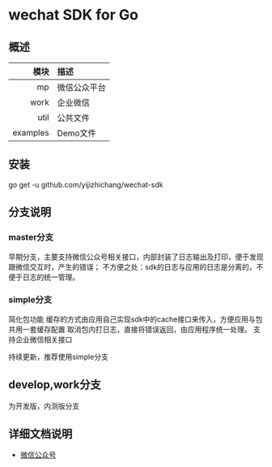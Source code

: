 # wechat SDK for Go

## 概述
| 模块    | 描述                     |
|--------:|:-------------------------|
| mp      | 微信公众平台         |
| work    | 企业微信         |
| util    | 公共文件                 |
| examples| Demo文件                 |

## 安装
go get -u github.com/yijizhichang/wechat-sdk

## 分支说明
### master分支
早期分支，主要支持微信公众号相关接口，内部封装了日志输出及打印，便于发现跟微信交互时，产生的错误；
不方便之处：sdk的日志与应用的日志是分离的，不便于日志的统一管理。
### simple分支
简化包功能
缓存的方式由应用自己实现sdk中的cache接口来传入，方便应用与包共用一套缓存配置
取消包内打日志，直接将错误返回，由应用程序统一处理。
支持企业微信相关接口

持续更新，推荐使用simple分支

## develop,work分支
为开发版，内测版分支

## 详细文档说明

- [微信公众号](README.MP.md)